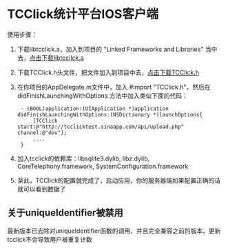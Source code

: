 TCClick统计平台IOS客户端
===========

使用步骤：

1. 下载libtcclick.a，加入到项目的 "Linked Frameworks and Libraries" 当中去，[点击下载libtccilck.a](https://github.com/starfalling/tcclick-ios/raw/master/release/libtcclick.a)

2. 下载TCClick.h头文件，把文件加入到项目中去，[点击下载TCClick.h](https://github.com/starfalling/tcclick-ios/raw/master/release/TCClick.h)

3. 在你项目的AppDelegate.m文件中，加入 #import "TCClick.h"，然后在 didFinishLaunchingWithOptions 方法中加入类似下面的代码：

        - (BOOL)application:(UIApplication *)application didFinishLaunchingWithOptions:(NSDictionary *)launchOptions{
            [TCClick start:@"http://tcclicktest.sinaapp.com/api/upload.php" channel:@"dev"];
            ....
        }
4. 加入tcclick的依赖库：libsqlite3.dylib, libz.dylib, CoreTelephony.framework, SystemConfiguration.framework

5. 至此，TCClick的配置就完成了，启动应用，你的服务器端如果配置正确的话就可以看到数据了


## 关于uniqueIdentifier被禁用

最新版本已去除对uniqueIdentifier函数的调用，并且完全兼容之前的版本，更新tcclick不会导致用户被重复计数
